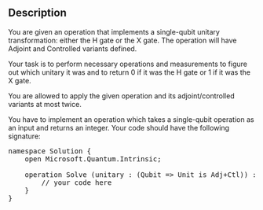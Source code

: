 ## Description

<div><p>You are given an operation that implements a single-qubit unitary transformation: either the H gate or the X gate. The operation will have Adjoint and Controlled variants defined.</p><p>Your task is to perform necessary operations and measurements to figure out which unitary it was and to return 0 if it was the H gate or 1 if it was the X gate. </p><p>You are allowed to apply the given operation and its adjoint/controlled variants <span class="tex-font-style-bf">at most twice</span>.</p><p>You have to implement an operation which takes a single-qubit operation as an input and returns an integer. Your code should have the following signature:</p><pre class="verbatim">namespace Solution {<br>    open Microsoft.Quantum.Intrinsic;<br><br>    operation Solve (unitary : (Qubit =&gt; Unit is Adj+Ctl)) : Int {<br>        // your code here<br>    }<br>}</pre></div>
